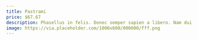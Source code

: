 ```yaml
---
title: Pastrami
price: $67.67
description: Phasellus in felis. Donec semper sapien a libero. Nam dui.
image: https://via.placeholder.com/1000x600/000000/fff.png
---
```

